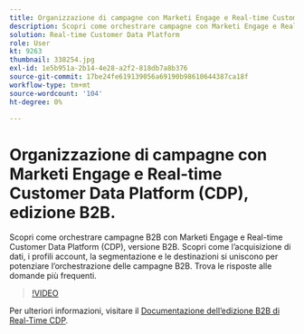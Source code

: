 ```yaml
---
title: Organizzazione di campagne con Marketi Engage e Real-time Customer Data Platform, edizione B2B
description: Scopri come orchestrare campagne con Marketi Engage e Real-time Customer Data Platform (CDP), edizione B2B.
solution: Real-time Customer Data Platform
role: User
kt: 9263
thumbnail: 338254.jpg
exl-id: 1e5b951a-2b14-4e28-a2f2-818db7a8b376
source-git-commit: 17be24fe619139056a69190b98610644387ca18f
workflow-type: tm+mt
source-wordcount: '104'
ht-degree: 0%

---
```


# Organizzazione di campagne con Marketi Engage e Real-time Customer Data Platform (CDP), edizione B2B.

Scopri come orchestrare campagne B2B con Marketi Engage e Real-time Customer Data Platform (CDP), versione B2B. Scopri come l’acquisizione di dati, i profili account, la segmentazione e le destinazioni si uniscono per potenziare l’orchestrazione delle campagne B2B. Trova le risposte alle domande più frequenti.

>[!VIDEO](https://video.tv.adobe.com/v/338254?quality=12&learn=on)

Per ulteriori informazioni, visitare il [Documentazione dell’edizione B2B di Real-Time CDP](https://experienceleague.adobe.com/docs/experience-platform/rtcdp/b2b-overview.html).
